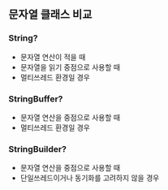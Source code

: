 ## 문자열 클래스 비교

### String?
- 문자열 연산이 적을 때  
- 문자열을 읽기 중점으로 사용할 때  
- 멀티쓰레드 환경일 경우  

### StringBuffer?
- 문자열 연산을 중점으로 사용할 때  
- 멀티쓰레드 환경일 경우  

### StringBuilder?
- 문자열 연산을 중점으로 사용할 때  
- 단일쓰레드이거나 동기화를 고려하지 않을 경우  
